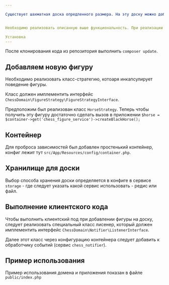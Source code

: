 ```yaml
---

Существует шахматная доска опредленного размера. На эту доску можно добавлять различные фигуры (пешки/ферзи/короли). После добавления фигуры можно перемещать или удалять. В любой момент времени состояние доски можно сохранить в хранилище (или загрузить из него): в файл или в redis.


Необходимо реализовать описанную выше функциональность. При реализации учтите, что фигур может быть больше, чем три вида; виды хранилищ могут меняться. Добавьте возможность вызова пользовательского кода в момент, когда на доску добавляется фигура определенного типа/фигура любого типа (например, выводить текстовое сообщение при добавлении пешки / при добавлении любой фигуры).

Установка
---
```


После клонирования кода из репозитория выполнить `composer update`.

Добавляем новую фигуру
---

Необходимо реализовать класс-стратегию, котоаря инкапсулирует поведение фигуры.

Класс должен имплементить интерфейс `ChessDomain\FigureStrategy\FigureStrategyInterface`.

Предположим был реализован класс `HorseStrategy`. Теперь чтобы получить эту фигуру достаточно сделать вызов в приложении `$horse = $container->get('chess_figure_service')->createBlackHorse();`

Контейнер
---

Для проброса зависимостей был добавлен простенький контейнер, конфиг лежит тут `src/App/Resources/config/container.php`.

Хранилище для доски
---

Выбор способа хранения доски определяется в конфиге в сервисе `storage` - где следует указать какой сервис использовать - редис или файл.

Выполнение клиентского кода
---

Чтобы выполнить клиентский под при добавлении фигуры на доску, следует реализовать специальный класс лисенер, который должен имплементить интерфейс `ChessDomain\Notifier\ListenerInterface`.

Далее этот класс через конфигурацию контейнера следует добавить к обработчику событий (сервис `chess_notifier`).

Пример использования
---

Пример использования домена и приложения показан в файле `public/index.php`

